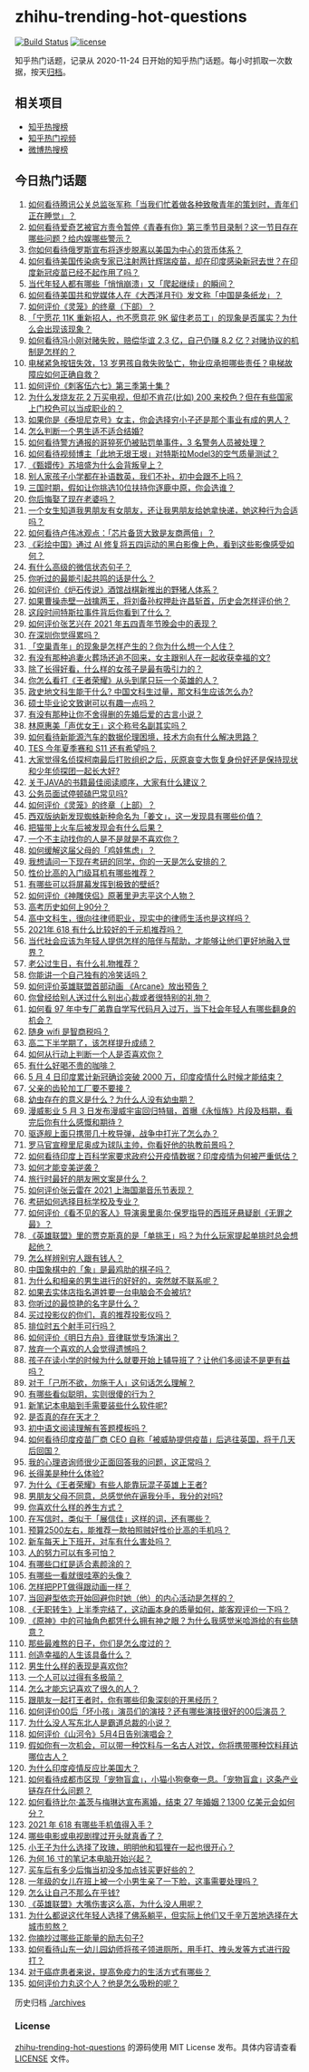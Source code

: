 # zhihu-trending-hot-questions

[![Build Status](https://github.com/justjavac/zhihu-trending-hot-questions/workflows/ci/badge.svg?branch=master)](https://github.com/justjavac/zhihu-trending-hot-questions/actions)
[![license](https://img.shields.io/github/license/justjavac/zhihu-trending-hot-questions)](https://github.com/justjavac/zhihu-trending-hot-questions/blob/master/LICENSE)

知乎热门话题，记录从 2020-11-24 日开始的知乎热门话题。每小时抓取一次数据，按天[归档](./archives)。

## 相关项目

- [知乎热搜榜](https://github.com/justjavac/zhihu-trending-top-search)
- [知乎热门视频](https://github.com/justjavac/zhihu-trending-hot-video)
- [微博热搜榜](https://github.com/justjavac/weibo-trending-hot-search)

## 今日热门话题

<!-- BEGIN -->
<!-- 最后更新时间 Wed May 05 2021 17:01:28 GMT+0800 (China Standard Time) -->

1. [如何看待腾讯公关总监张军称「当我们忙着做各种致敬青年的策划时，青年们正在睡觉」？](https://www.zhihu.com/question/457759935)
2. [如何看待爱奇艺被官方责令暂停《青春有你》第三季节目录制？这一节目存在哪些问题？给内娱哪些警示？](https://www.zhihu.com/question/457851906)
3. [你如何看待俄罗斯宣布将逐步脱离以美国为中心的货币体系？](https://www.zhihu.com/question/457750369)
4. [如何看待美国传染病专家已注射两针辉瑞疫苗，却在印度感染新冠去世？在印度新冠疫苗已经不起作用了吗？](https://www.zhihu.com/question/457803433)
5. [当代年轻人都有哪些「悄悄崩溃」又「爬起继续」的瞬间？](https://www.zhihu.com/question/457125407)
6. [如何看待美国共和党媒体人在《大西洋月刊》发文称「中国是条纸龙」？](https://www.zhihu.com/question/457843760)
7. [如何评价《灵笼》的终章（下部）？](https://www.zhihu.com/question/457793996)
8. [「宁愿花 11K 重新招人，也不愿意花 9K
   留住老员工」的现象是否属实？为什么会出现该现象？](https://www.zhihu.com/question/63878469)
9. [如何看待冯小刚对赌失败，赔偿华谊 2.3 亿，自己仍赚 8.2
   亿？对赌协议的机制是怎样的？](https://www.zhihu.com/question/457531244)
10. [电梯紧急按钮失效，13
    岁男孩自救失败坠亡，物业应承担哪些责任？电梯故障应如何正确自救？](https://www.zhihu.com/question/457831377)
11. [如何评价《刺客伍六七》第三季第十集 ?](https://www.zhihu.com/question/457898715)
12. [为什么发烧友花 2 万买电视，但却不肯花(比如) 200
    来校色？但在有些国家上门校色可以当成职业的？](https://www.zhihu.com/question/457647194)
13. [如果你是《泰坦尼克号》女主，你会选择穷小子还是那个事业有成的男人？](https://www.zhihu.com/question/404721566)
14. [怎么判断一个男生适不适合结婚?](https://www.zhihu.com/question/374079870)
15. [如何看待警方通报的哥猝死仍被贴罚单事件，3 名警务人员被处理？](https://www.zhihu.com/question/457851891)
16. [如何看待视频博主「此地无垠王垠」对特斯拉Model3的空气质量测试？](https://www.zhihu.com/question/457805911)
17. [《甄嬛传》苏培盛为什么会背叛皇上？](https://www.zhihu.com/question/456242618)
18. [别人家孩子小学都在补语数英，我们不补，初中会跟不上吗？](https://www.zhihu.com/question/437581262)
19. [三国时期，假如让你挑选10位扶持你逐鹿中原，你会选谁？](https://www.zhihu.com/question/452687156)
20. [你后悔娶了现在老婆吗？](https://www.zhihu.com/question/315457601)
21. [一个女生知道我男朋友有女朋友，还让我男朋友给她拿快递，她这种行为合适吗？](https://www.zhihu.com/question/452456284)
22. [如何看待卢伟冰观点：「芯片备货大致是友商两倍」？](https://www.zhihu.com/question/457096949)
23. [《彩绘中国》通过 AI
    修复将五四运动的黑白影像上色，看到这些影像感受如何？](https://www.zhihu.com/question/457739121)
24. [有什么高级的微信状态句子？](https://www.zhihu.com/question/440750252)
25. [你听过的最能引起共鸣的话是什么？](https://www.zhihu.com/question/37496011)
26. [如何评价《炉石传说》酒馆战棋新推出的野猪人体系？](https://www.zhihu.com/question/457232229)
27. [如果曹操赤壁一战擒两王，将刘备孙权押赴许昌斩首，历史会怎样评价他？](https://www.zhihu.com/question/456699039)
28. [这段时间特斯拉事件背后你看到了什么？](https://www.zhihu.com/question/455860663)
29. [如何评价张艺兴在 2021 年五四青年节晚会中的表现？](https://www.zhihu.com/question/457808500)
30. [在深圳你觉得累吗？](https://www.zhihu.com/question/304838170)
31. [「空巢青年」的现象是怎样产生的？你为什么想一个人住？](https://www.zhihu.com/question/457137124)
32. [有没有那种追妻火葬场还追不回来，女主跟别人在一起收获幸福的文?](https://www.zhihu.com/question/408254252)
33. [除了长得好看，什么样的女孩子是最有吸引力的？](https://www.zhihu.com/question/432679628)
34. [你怎么看打《王者荣耀》从头到尾只玩一个英雄的人？](https://www.zhihu.com/question/299758752)
35. [政史地文科生能干什么? 中国文科生过量，那文科生应该怎么办?](https://www.zhihu.com/question/455156955)
36. [硕士毕业论文致谢可以有趣一点吗？](https://www.zhihu.com/question/401076265)
37. [有没有那种让你不舍得删的先婚后爱的古言小说？](https://www.zhihu.com/question/353764357)
38. [林原惠美「声优女王」这个称号名副其实吗？](https://www.zhihu.com/question/456884531)
39. [如何看待新能源汽车的数据伦理困境，技术方向有什么解决思路？](https://www.zhihu.com/question/457543547)
40. [TES 今年夏季赛和 S11 还有希望吗？](https://www.zhihu.com/question/454359571)
41. [大家觉得名侦探柯南最后打败组织之后，灰原哀变大恢复身份好还是保持现状和少年侦探团一起长大好?](https://www.zhihu.com/question/457584898)
42. [关于JAVA的书籍最佳阅读顺序，大家有什么建议？](https://www.zhihu.com/question/269505829)
43. [公务员面试停顿磕巴常见吗?](https://www.zhihu.com/question/448057643)
44. [如何评价《灵笼》的终章（上部）？](https://www.zhihu.com/question/457072944)
45. [西双版纳新发现蜘蛛新种命名为「姜文」，这一发现具有哪些价值？](https://www.zhihu.com/question/457371552)
46. [把猫带上火车后被发现会有什么后果？](https://www.zhihu.com/question/265531373)
47. [一个不主动找你的人是不是就是不喜欢你？](https://www.zhihu.com/question/393194088)
48. [如何缓解这届父母的「鸡娃焦虑」？](https://www.zhihu.com/question/451871565)
49. [我想请问一下现在考研的同学，你的一天是怎么安排的？](https://www.zhihu.com/question/410450910)
50. [性价比高的入门级耳机有哪些推荐？](https://www.zhihu.com/question/51811329)
51. [有哪些可以将屏幕发挥到极致的壁纸?](https://www.zhihu.com/question/325648700)
52. [如何评价《神雕侠侣》原著里尹志平这个人物？](https://www.zhihu.com/question/21966003)
53. [高考历史如何上90分？](https://www.zhihu.com/question/315798137)
54. [高中文科生，很向往律师职业，现实中的律师生活也是这样吗？](https://www.zhihu.com/question/457653393)
55. [2021年 618 有什么比较好的千元机推荐吗？](https://www.zhihu.com/question/457282188)
56. [当代社会应该为年轻人提供怎样的陪伴与帮助，才能够让他们更好地融入世界？](https://www.zhihu.com/question/457136828)
57. [老公过生日，有什么礼物推荐？](https://www.zhihu.com/question/22873331)
58. [你能讲一个自己独有的冷笑话吗？](https://www.zhihu.com/question/412603379)
59. [如何评价英雄联盟首部动画 《Arcane》放出预告？](https://www.zhihu.com/question/457715264)
60. [你曾经给别人送过什么别出心裁或者很特别的礼物？](https://www.zhihu.com/question/23207256)
61. [如何看 97
    年中专厂弟靠自学写代码月入过万，当下社会年轻人有哪些翻身的机会？](https://www.zhihu.com/question/457749433)
62. [随身 wifi 是智商税吗？](https://www.zhihu.com/question/446103006)
63. [高二下半学期了，该怎样提升成绩？](https://www.zhihu.com/question/457346293)
64. [如何从行动上判断一个人是否喜欢你？](https://www.zhihu.com/question/452757029)
65. [有什么好喝不贵的咖啡？](https://www.zhihu.com/question/390644147)
66. [5 月 4 日印度累计新冠确诊突破 2000
    万，印度疫情什么时候才能结束？](https://www.zhihu.com/question/457761447)
67. [父亲的齿轮加工厂要不要接？](https://www.zhihu.com/question/450893153)
68. [幼虫存在的意义是什么？为什么人没有幼虫期？](https://www.zhihu.com/question/264314462)
69. [漫威影业 5 月 3
    日发布漫威宇宙回归特辑，首曝《永恒族》片段及档期，看完后你有什么感慨和期待？](https://www.zhihu.com/question/457703332)
70. [驱逐舰上面只携带几十枚导弹，战争中打光了怎么办？](https://www.zhihu.com/question/39027069)
71. [罗马官宣穆里尼奥成为球队主帅，你看好他的执教前景吗？](https://www.zhihu.com/question/457822516)
72. [如何看待印度上百科学家要求政府公开疫情数据？印度疫情为何被严重低估？](https://www.zhihu.com/question/457757785)
73. [如何才能变美逆袭？](https://www.zhihu.com/question/52287991)
74. [旅行时最好的朋友圈文案是什么？](https://www.zhihu.com/question/429650998)
75. [如何评价张云雷在 2021 上海国潮音乐节表现？](https://www.zhihu.com/question/457677090)
76. [考研如何选择目标学校及专业？](https://www.zhihu.com/question/31000102)
77. [如何评价《看不见的客人》导演奥里奥尔·保罗指导的西班牙悬疑剧《无罪之最》？](https://www.zhihu.com/question/453388234)
78. [《英雄联盟》里的贾克斯真的是「单挑王」吗？为什么玩家提起单挑时总会想起他？](https://www.zhihu.com/question/457010220)
79. [怎么样辨别穷人跟有钱人？](https://www.zhihu.com/question/349437220)
80. [中国象棋中的「象」是最鸡肋的棋子吗？](https://www.zhihu.com/question/39282356)
81. [为什么和相亲的男生进行的好好的，突然就不联系呢？](https://www.zhihu.com/question/455019918)
82. [如果去实体店指名道姓要一台电脑会不会被坑?](https://www.zhihu.com/question/449490091)
83. [你听过的最惊艳的名字是什么？](https://www.zhihu.com/question/265694919)
84. [买过投影仪的你们，真的推荐投影仪吗？](https://www.zhihu.com/question/437319206)
85. [排位时五个射手可行吗？](https://www.zhihu.com/question/457347115)
86. [如何评价《明日方舟》音律联觉专场演出？](https://www.zhihu.com/question/453242159)
87. [放弃一个喜欢的人会觉得遗憾吗？](https://www.zhihu.com/question/455878113)
88. [孩子在读小学的时候为什么就要开始上辅导班了？让他们多阅读不是更有益吗？](https://www.zhihu.com/question/431156947)
89. [对于「己所不欲，勿施于人」这句话怎么理解？](https://www.zhihu.com/question/25024061)
90. [有哪些看似聪明，实则很傻的行为？](https://www.zhihu.com/question/60864080)
91. [新笔记本电脑到手需要装些什么软件呢?](https://www.zhihu.com/question/369118255)
92. [是否真的存在天才？](https://www.zhihu.com/question/34054445)
93. [初中语文阅读理解有答题模板吗？](https://www.zhihu.com/question/330750610)
94. [如何看待印度疫苗厂商 CEO
    自称「被威胁提供疫苗」后逃往英国，将于几天后回国？](https://www.zhihu.com/question/457628956)
95. [我的心理咨询师很少正面回答我的问题，这正常吗？](https://www.zhihu.com/question/457615630)
96. [长得美是种什么体验?](https://www.zhihu.com/question/449683760)
97. [为什么《王者荣耀》有些人能靠玩混子英雄上王者?](https://www.zhihu.com/question/328458184)
98. [男朋友父母不同意，总感觉他在逼我分手，我分的对吗?](https://www.zhihu.com/question/455441259)
99. [你喜欢什么样的养生方式？](https://www.zhihu.com/question/456345968)
100. [在写信时，类似于「展信佳」这样的词，还有哪些？](https://www.zhihu.com/question/27590044)
101. [预算2500左右，能推荐一款拍照贼好性价比高的手机吗？](https://www.zhihu.com/question/452624562)
102. [新车每天上下班开，对车有什么害处吗？](https://www.zhihu.com/question/453386492)
103. [人的努力可以有多可怕？](https://www.zhihu.com/question/267094863)
104. [有哪些口红是适合素颜涂的？](https://www.zhihu.com/question/321097156)
105. [有哪些一看就很哇塞的头像？](https://www.zhihu.com/question/445718825)
106. [怎样把PPT做得跟动画一样？](https://www.zhihu.com/question/21539458)
107. [当回避型依恋开始回避你时她（他）的内心活动是怎样的？](https://www.zhihu.com/question/337217828)
108. [《无职转生》上半季完结了，这动画本身的质量如何，能客观评价一下吗？](https://www.zhihu.com/question/450611651)
109. [《原神》中的可抽角色都凭什么拥有神之眼？为什么我感觉米哈游给的有些随意？](https://www.zhihu.com/question/457648061)
110. [那些最难熬的日子，你们是怎么度过的？](https://www.zhihu.com/question/452944848)
111. [创造幸福的人生该具备什么？](https://www.zhihu.com/question/322796494)
112. [男生什么样的表现是喜欢你?](https://www.zhihu.com/question/430805859)
113. [一个人可以过得有多极简？](https://www.zhihu.com/question/265827355)
114. [怎么才能忘记喜欢了很久的人？](https://www.zhihu.com/question/456682944)
115. [跟朋友一起打王者时，你有哪些印象深刻的开黑经历？](https://www.zhihu.com/question/457741813)
116. [如何评价00后「坏小孩」演员们的演技？还有哪些演技很好的00后演员？](https://www.zhihu.com/question/457684810)
117. [为什么没人写东北人是霸道总裁的小说？](https://www.zhihu.com/question/337970710)
118. [如何评价《山河令》5月4日告别演唱会？](https://www.zhihu.com/question/457830518)
119. [假如你有一次机会，可以带一种饮料与一名古人对饮，你将携带哪种饮料拜访哪位古人？](https://www.zhihu.com/question/457665322)
120. [为什么印度疫情反应比美国大？](https://www.zhihu.com/question/456804640)
121. [如何看待成都市区现「宠物盲盒」，小猫小狗奄奄一息。「宠物盲盒」这条产业链存在什么问题？](https://www.zhihu.com/question/457745277)
122. [如何看待比尔·盖茨与梅琳达宣布离婚，结束 27 年婚姻？1300
     亿美元会如何分？](https://www.zhihu.com/question/457737040)
123. [2021 年 618 有哪些手机值得入手？](https://www.zhihu.com/question/457255298)
124. [哪些电影或电视剧撑过开头就真香了？](https://www.zhihu.com/question/449504220)
125. [小王子为什么选择了玫瑰，明明他和狐狸在一起也很开心？](https://www.zhihu.com/question/353104840)
126. [为何 16 寸的笔记本电脑开始兴起？](https://www.zhihu.com/question/456973925)
127. [买车后有多少后悔当初没多加点钱买更好些的？](https://www.zhihu.com/question/455327014)
128. [一年级的女儿在班上被一个小男生亲了一下脸，这事需要处理吗？](https://www.zhihu.com/question/449615832)
129. [怎么让自己不那么在乎钱?](https://www.zhihu.com/question/453040828)
130. [《英雄联盟》大嘴伤害这么高，为什么没人用呢？](https://www.zhihu.com/question/457142246)
131. [为什么都说这代年轻人选择了佛系躺平，但实际上他们又千辛万苦地选择在大城市煎熬？](https://www.zhihu.com/question/457670118)
132. [你摘抄过哪些正能量的励志句子?](https://www.zhihu.com/question/449320979)
133. [如何看待山东一幼儿园幼师将孩子领进厕所，用手打、拽头发等方式进行殴打？](https://www.zhihu.com/question/457486021)
134. [对于癌症患者来说，提高免疫力的生活方式有哪些？](https://www.zhihu.com/question/447041986)
135. [如何评价力丸这个人？他是怎么吸粉的呢？](https://www.zhihu.com/question/457715074)

<!-- END -->

历史归档 [./archives](./archives)

### License

[zhihu-trending-hot-questions](https://github.com/justjavac/zhihu-trending-hot-questions)
的源码使用 MIT License 发布。具体内容请查看 [LICENSE](./LICENSE) 文件。
